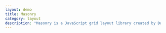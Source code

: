 ```yaml
---
layout: demo
title: Masonry
category: layout
description: "Masonry is a JavaScript grid layout library created by David DeSandro. It works by placing elements in optimal position based on available vertical space, sort of like a mason fitting stones in a wall. The Masonry Pattern is makes Masonry available as a Pattern, with the advantage that it works well together with other Patterns.."
---
```

